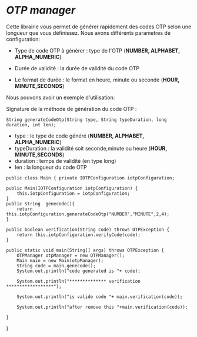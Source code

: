 # **_OTP manager_**

Cette librairie vous permet de générer rapidement des 
codes OTP selon une longueur que vous définissez. Nous avons
différents parametres de configuration:

- Type de code OTP à générer :
    type de l'OTP  (**NUMBER, ALPHABET, ALPHA_NUMERIC**)       

- Durée de validité :  la durée de validité du code OTP

- Le format de durée : le format en heure, minute ou seconde
  (**HOUR, MINUTE,SECONDS**)

Nous pouvons avoir un exemple d'utilisation:

Signature de la méthode de génération du code OTP :

`String generateCodeOtp(String type, String typeDuration, long duration, int len);`

- type : le type de code généré (**NUMBER, ALPHABET, ALPHA_NUMERIC**)
- typeDuration : la validité soit seconde,minute ou heure (**HOUR, MINUTE,SECONDS**)
- duration : temps de validité (en type long) 
- len : la longueur du code OTP

`public class Main {
private IOTPConfiguration iotpConfiguration;`

    public Main(IOTPConfiguration iotpConfiguration) {
        this.iotpConfiguration = iotpConfiguration;
    }
    public String  genecode(){
        return this.iotpConfiguration.generateCodeOtp("NUMBER","MINUTE",2,4);
    }

    public boolean verification(String code) throws OTPException {
        return this.iotpConfiguration.verifyCode(code);
    }

    public static void main(String[] args) throws OTPException {
        OTPManager otpManager = new OTPManager();
        Main main = new Main(otpManager);
        String code = main.genecode();
        System.out.println("code generated is "+ code);

        System.out.println("************** verification ******************");

        System.out.println("is valide code "+ main.verification(code));

        System.out.println("after remove this "+main.verification(code));

    }
}



